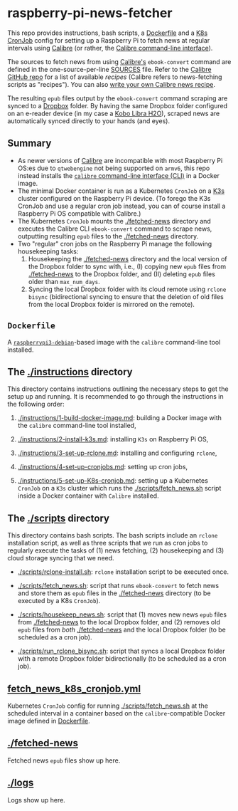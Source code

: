 # raspberry-pi-news-fetcher

This repo provides instructions, bash scripts, a [Dockerfile](Dockerfile) and a [K8s CronJob](https://kubernetes.io/docs/concepts/workloads/controllers/cron-jobs/) config for setting up a Raspberry Pi to fetch news at regular intervals using [Calibre](https://calibre-ebook.com/about) (or rather, the [Calibre command-line interface](https://manual.calibre-ebook.com/generated/en/cli-index.html)).

The sources to fetch news from using [Calibre's](https://calibre-ebook.com/about) `ebook-convert` command are defined in the one-source-per-line [SOURCES](SOURCES) file. Refer to the [Calibre GitHub repo](https://github.com/kovidgoyal/calibre/tree/master/recipes) for a list of available *recipes* (Calibre refers to news-fetching scripts as "recipes"). You can also [write your own Calibre news recipe](https://manual.calibre-ebook.com/news_recipe.html).

The resulting `epub` files output by the `ebook-convert` command scraping are synced to a [Dropbox](https://www.dropbox.com) folder. By having the same Dropbox folder configured on an e-reader device (in my case a [Kobo Libra H2O](https://help.kobo.com/hc/en-us/articles/360032442774-Kobo-Libra-H2O)), scraped news are automatically synced directly to your hands (and eyes).

## Summary

- As newer versions of [Calibre](https://calibre-ebook.com/about) are incompatible with most Raspberry Pi OS:es due to `qtwebengine` not being supported on `armv6`, this repo instead installs the [`calibre` command-line interface (CLI)](https://manual.calibre-ebook.com/generated/en/cli-index.html) in a Docker image.
- The minimal Docker container is run as a Kubernetes `CronJob` on a [K3s](https://k3s.io/) cluster configured on the Raspberry Pi device. (To forego the K3s CronJob and use a regular cron job instead, you can of course install a Raspberry Pi OS compatible with Calibre.)
- The Kubernetes `CronJob` mounts the [./fetched-news](./fetched-news) directory and executes the Calibre CLI `ebook-convert` command to scrape news, outputting resulting `epub` files to the [./fetched-news](./fetched-news) directory.
- Two "regular" cron jobs on the Raspberry Pi manage the following housekeeping tasks:
    1. Housekeeping the [./fetched-news](./fetched-news) directory and the local version of the Dropbox folder to sync with, i.e., (I) copying new `epub` files from [./fetched-news](./fetched-news) to the Dropbox folder, and (II) deleting `epub` files older than `max_num_days`.
    2. Syncing the local Dropbox folder with its cloud remote using `rclone bisync` (bidirectional syncing to ensure that the deletion of old files from the local Dropbox folder is mirrored on the remote).

## `Dockerfile`

A [`raspberrypi3-debian`](https://hub.docker.com/r/balenalib/raspberrypi3-debian)-based image with the `calibre` command-line tool installed.

## The [./instructions](./instructions) directory

This directory contains instructions outlining the necessary steps to get the setup up and running. It is recommended to go through the instructions in the following order:

1. [./instructions/1-build-docker-image.md](./instructions/1-build-docker-image.md): building a Docker image with the `calibre` command-line tool installed,

2. [./instructions/2-install-k3s.md](./instructions/2-install-k3s.md): installing `K3s` on Raspberry Pi OS,

3. [./instructions/3-set-up-rclone.md](./instructions/3-set-up-rclone.md): installing and configuring `rclone`,

4. [./instructions/4-set-up-cronjobs.md](./instructions/4-set-up-cronjobs.md): setting up cron jobs,

5. [./instructions/5-set-up-K8s-cronjob.md](./instructions/5-set-up-K8s-cronjob.md): setting up a Kubernetes `CronJob` on a `K3s` cluster which runs the [./scripts/fetch_news.sh](./scripts/fetch_news.sh) script inside a Docker container with `Calibre` installed.

## The [./scripts](./scripts) directory

This directory contains bash scripts. The bash scripts include an `rclone` installation script, as well as three scripts that we run as cron jobs to regularly execute the tasks of (1) news fetching, (2) housekeeping and (3) cloud storage syncing that we need.

- [./scripts/rclone-install.sh](./scripts/rclone_install.sh): `rclone` installation script to be executed once.

- [./scripts/fetch_news.sh](./scripts/fetch_news.sh): script that runs `ebook-convert` to fetch news and store them as `epub` files in the [./fetched-news](./fetched-news) directory (to be executed by a K8s `CronJob`).

- [./scripts/housekeep_news.sh](./scripts/housekeep_news.sh): script that (1) moves new news `epub` files from [./fetched-news](./fetched-news) to the local Dropbox folder, and (2) removes old `epub` files from *both* [./fetched-news](./fetched-news) and the local Dropbox folder (to be scheduled as a cron job).

- [./scripts/run_rclone_bisync.sh](./scripts/run_rclone_bisync.sh): script that syncs a local Dropbox folder with a remote Dropbox folder bidirectionally (to be scheduled as a cron job).

## [fetch_news_k8s_cronjob.yml](fetch_news_k8s_cronjob.yml)

Kubernetes `CronJob` config for running [./scripts/fetch_news.sh](./scripts/fetch_news.sh) at the scheduled interval in a container based on the `calibre`-compatible Docker image defined in [Dockerfile](Dockerfile).

## [./fetched-news](./fetched-news)

Fetched news `epub` files show up here.

## [./logs](./logs)

Logs show up here.